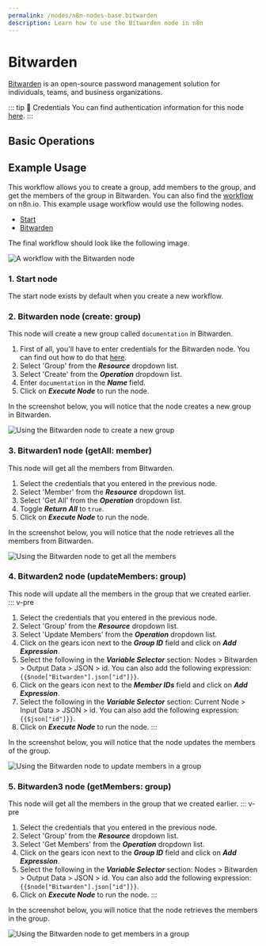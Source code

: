 ```yaml
---
permalink: /nodes/n8n-nodes-base.bitwarden
description: Learn how to use the Bitwarden node in n8n
---
```


# Bitwarden

[Bitwarden](https://www.bitwarden.com/) is an open-source password management solution for individuals, teams, and business organizations.

::: tip 🔑 Credentials
You can find authentication information for this node [here](../../../credentials/Bitwarden/README.md).
:::


## Basic Operations

<Resource node="n8n-nodes-base.bitwarden" />

## Example Usage

This workflow allows you to create a group, add members to the group, and get the members of the group in Bitwarden. You can also find the [workflow](https://n8n.io/workflows/1001) on n8n.io. This example usage workflow would use the following nodes.
- [Start](../../core-nodes/Start/README.md)
- [Bitwarden]()

The final workflow should look like the following image.

![A workflow with the Bitwarden node](REDACTED)

### 1. Start node

The start node exists by default when you create a new workflow.

### 2. Bitwarden node (create: group)

This node will create a new group called `documentation` in Bitwarden.

1. First of all, you'll have to enter credentials for the Bitwarden node. You can find out how to do that [here](../../../credentials/Bitwarden/README.md).
2. Select 'Group' from the ***Resource*** dropdown list.
3. Select 'Create' from the ***Operation*** dropdown list.
4. Enter `documentation` in the ***Name*** field.
5. Click on ***Execute Node*** to run the node.

In the screenshot below, you will notice that the node creates a new group in Bitwarden.

![Using the Bitwarden node to create a new group](REDACTED)

### 3. Bitwarden1 node (getAll: member)

This node will get all the members from Bitwarden.

1. Select the credentials that you entered in the previous node.
2. Select 'Member' from the ***Resource*** dropdown list.
3. Select 'Get All' from the ***Operation*** dropdown list.
4. Toggle ***Return All*** to `true`.
5. Click on ***Execute Node*** to run the node.

In the screenshot below, you will notice that the node retrieves all the members from Bitwarden.

![Using the Bitwarden node to get all the members](REDACTED)

### 4. Bitwarden2 node (updateMembers: group)

This node will update all the members in the group that we created earlier.
::: v-pre
1. Select the credentials that you entered in the previous node.
2. Select 'Group' from the ***Resource*** dropdown list.
3. Select 'Update Members' from the ***Operation*** dropdown list.
4. Click on the gears icon next to the ***Group ID*** field and click on ***Add Expression***.
5. Select the following in the ***Variable Selector*** section: Nodes > Bitwarden > Output Data > JSON > id. You can also add the following expression: `{{$node["Bitwarden"].json["id"]}}`.
6. Click on the gears icon next to the ***Member IDs*** field and click on ***Add Expression***.
7. Select the following in the ***Variable Selector*** section: Current Node > Input Data > JSON > id. You can also add the following expression: `{{$json["id"]}}`.
8. Click on ***Execute Node*** to run the node.
:::

In the screenshot below, you will notice that the node updates the members of the group.

![Using the Bitwarden node to update members in a group](REDACTED)

### 5. Bitwarden3 node (getMembers: group)

This node will get all the members in the group that we created earlier.
::: v-pre
1. Select the credentials that you entered in the previous node.
2. Select 'Group' from the ***Resource*** dropdown list.
3. Select 'Get Members' from the ***Operation*** dropdown list.
4. Click on the gears icon next to the ***Group ID*** field and click on ***Add Expression***.
5. Select the following in the ***Variable Selector*** section: Nodes > Bitwarden > Output Data > JSON > id. You can also add the following expression: `{{$node["Bitwarden"].json["id"]}}`.
6. Click on ***Execute Node*** to run the node.
:::

In the screenshot below, you will notice that the node retrieves the members in the group.

![Using the Bitwarden node to get members in a group](REDACTED)
